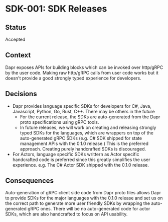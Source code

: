 # SDK-001: SDK Releases

## Status
Accepted

## Context
Dapr exposes APIs for building blocks which can be invoked over http/gRPC by the user code. Making raw http/gRPC calls from user code works but it doesn't provide a good strongly typed experience for developers.

## Decisions

* Dapr provides language specific SDKs for developers for C#, Java, Javascript, Python, Go, Rust, C++. There may be others in the future
  - For the current release, the SDKs are auto-generated from the Dapr proto specifications using gRPC tools.
  - In future releases, we will work on creating and releasing strongly typed SDKs for the languages, which are wrappers on top of the auto-generated gRPC SDKs (e.g. C# SDK shipped for state management APIs with the 0.1.0 release.) This is the preferred approach. Creating purely handcrafted SDKs is discouraged.
* For Actors, language specific SDKs writtern as Actor specific handcrafted code is preferred since this greatly simplifies the user experience. e.g. The C# Actor SDK shipped with the 0.1.0 release.
  
## Consequences

Auto-generation of gRPC client side code from Dapr proto files allows Dapr to provide SDKs for the major languages with the 0.1.0 release and set us on the correct path to generate more user friendly SDKs by wrapping the auto-generated gRPC ones. There will be no auto-generated code for actor SDKs, which are also handcrafted to focus on API usability.

